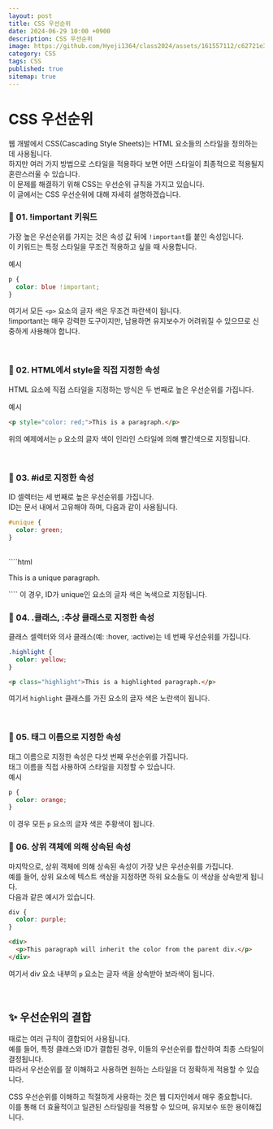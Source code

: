 ```yaml
---
layout: post
title: CSS 우선순위
date: 2024-06-29 10:00 +0900
description: CSS 우선순위
image: https://github.com/Hyeji1364/class2024/assets/161557112/c62721e3-1ad4-4a59-9798-f54b3e7537e6
category: CSS
tags: CSS
published: true
sitemap: true
---
```


# CSS 우선순위

웹 개발에서 CSS(Cascading Style Sheets)는 HTML 요소들의 스타일을 정의하는 데 사용됩니다. <br>
하지만 여러 가지 방법으로 스타일을 적용하다 보면 어떤 스타일이 최종적으로 적용될지 혼란스러울 수 있습니다. <br>
이 문제를 해결하기 위해 CSS는 우선순위 규칙을 가지고 있습니다. <br>
이 글에서는 CSS 우선순위에 대해 자세히 설명하겠습니다.
<br>

### 📁 01. !important 키워드

가장 높은 우선순위를 가지는 것은 속성 값 뒤에 `!important`를 붙인 속성입니다. <br>
이 키워드는 특정 스타일을 무조건 적용하고 싶을 때 사용합니다.
<br>

예시

```css
p {
  color: blue !important;
}
```

여기서 모든 `<p>` 요소의 글자 색은 무조건 파란색이 됩니다. <br>
!important는 매우 강력한 도구이지만, 남용하면 유지보수가 어려워질 수 있으므로 신중하게 사용해야 합니다.

<br>

### 📁 02. HTML에서 style을 직접 지정한 속성

HTML 요소에 직접 스타일을 지정하는 방식은 두 번째로 높은 우선순위를 가집니다.
<br>

예시

```html
<p style="color: red;">This is a paragraph.</p>
```

위의 예제에서는 `p` 요소의 글자 색이 인라인 스타일에 의해 빨간색으로 지정됩니다.

<br>

### 📁 03. #id로 지정한 속성

ID 셀렉터는 세 번째로 높은 우선순위를 가집니다. <br>
ID는 문서 내에서 고유해야 하며, 다음과 같이 사용됩니다.
<br>

```css
#unique {
  color: green;
}
```

<br>
````html
<p id="unique">This is a unique paragraph.</p>
````
이 경우, ID가 unique인 요소의 글자 색은 녹색으로 지정됩니다.

<br>

### 📁 04. .클래스, :추상 클래스로 지정한 속성

클래스 셀렉터와 의사 클래스(예: :hover, :active)는 네 번째 우선순위를 가집니다. <br>

```css
.highlight {
  color: yellow;
}
```

```html
<p class="highlight">This is a highlighted paragraph.</p>
```

여기서 `highlight` 클래스를 가진 요소의 글자 색은 노란색이 됩니다.

<br>

### 📁 05. 태그 이름으로 지정한 속성

태그 이름으로 지정한 속성은 다섯 번째 우선순위를 가집니다. <br>
태그 이름을 직접 사용하여 스타일을 지정할 수 있습니다.
<br>
예시

```css
p {
  color: orange;
}
```

이 경우 모든 `p` 요소의 글자 색은 주황색이 됩니다.
<br>

### 📁 06. 상위 객체에 의해 상속된 속성

마지막으로, 상위 객체에 의해 상속된 속성이 가장 낮은 우선순위를 가집니다. <br>
예를 들어, 상위 요소에 텍스트 색상을 지정하면 하위 요소들도 이 색상을 상속받게 됩니다. <br>
다음과 같은 예시가 있습니다.

```css
div {
  color: purple;
}
```

```html
<div>
  <p>This paragraph will inherit the color from the parent div.</p>
</div>
```

여기서 div 요소 내부의 `p` 요소는 글자 색을 상속받아 보라색이 됩니다.

<br>

## ✨ 우선순위의 결합

때로는 여러 규칙이 결합되어 사용됩니다. <br>
예를 들어, 특정 클래스와 ID가 결합된 경우, 이들의 우선순위를 합산하여 최종 스타일이 결정됩니다. <br>
따라서 우선순위를 잘 이해하고 사용하면 원하는 스타일을 더 정확하게 적용할 수 있습니다.
<br>

CSS 우선순위를 이해하고 적절하게 사용하는 것은 웹 디자인에서 매우 중요합니다. <br>
이를 통해 더 효율적이고 일관된 스타일링을 적용할 수 있으며, 유지보수 또한 용이해집니다. <br>

